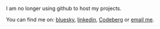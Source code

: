I am no longer using github to host my projects. 

You can find me on: [bluesky](https://bsky.app/profile/pbentes.eckle.io), [linkedin](https://www.linkedin.com/in/pgbentes/), [Codeberg](https://codeberg.org/aggrobyte) or <a href="mailto:pbentes@eckle.io">email me</a>.
